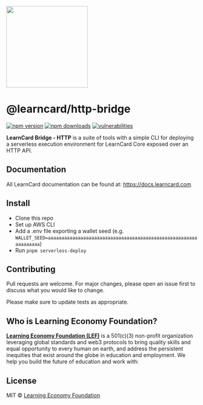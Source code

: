 [<img src="https://user-images.githubusercontent.com/2185016/190510561-294db809-09fd-4771-9749-6c0e0f4144fd.png" width="215"/>](https://learncard.com)

# @learncard/http-bridge

[![npm version](https://img.shields.io/npm/v/@learncard/http-bridge)](https://www.npmjs.com/package/@learncard/http-bridge)
[![npm downloads](https://img.shields.io/npm/dw/@learncard/http-bridge)](https://www.npmjs.com/package/@learncard/http-bridge)
[![vulnerabilities](https://img.shields.io/snyk/vulnerabilities/npm/@learncard/http-bridge)](https://www.npmjs.com/package/@learncard/http-bridge)

**LearnCard Bridge - HTTP** is a suite of tools with a simple CLI for deploying a serverless execution environment for LearnCard Core exposed over an HTTP API.

## Documentation
All LearnCard documentation can be found at:
https://docs.learncard.com

## Install

- Clone this repo
- Set up AWS CLI
- Add a .env file exporting a wallet seed (e.g. `WALLET_SEED=aaaaaaaaaaaaaaaaaaaaaaaaaaaaaaaaaaaaaaaaaaaaaaaaaaaaaaaaaaaaaaaa`)
- Run `pnpm serverless-deploy`

## Contributing
Pull requests are welcome. For major changes, please open an issue first to discuss what you would like to change.

Please make sure to update tests as appropriate.

## Who is Learning Economy Foundation?

**[Learning Economy Foundation (LEF)](https://www.learningeconomy.io)** is a 501(c)(3) non-profit organization leveraging global standards and web3 protocols to bring quality skills and equal opportunity to every human on earth, and address the persistent inequities that exist around the globe in education and employment. We help you build the future of education and work with:


## License

MIT © [Learning Economy Foundation](https://github.com/Learning-Economy-Foundation)
